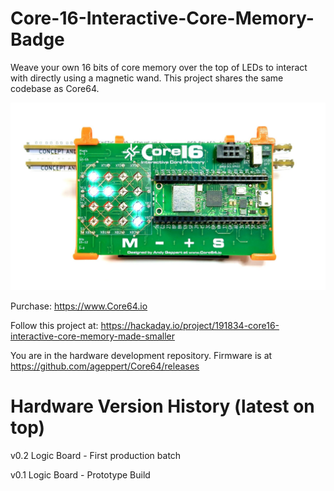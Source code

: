 # Core-16-Interactive-Core-Memory-Badge
Weave your own 16 bits of core memory over the top of LEDs to interact with directly using a magnetic wand. This project shares the same codebase as Core64. 

<img src="Images/IMG_9282 white background.jpeg" height="300">

Purchase: https://www.Core64.io

Follow this project at: https://hackaday.io/project/191834-core16-interactive-core-memory-made-smaller

You are in the hardware development repository. Firmware is at https://github.com/ageppert/Core64/releases

# Hardware Version History (latest on top)

v0.2 Logic Board - First production batch

v0.1 Logic Board - Prototype Build

